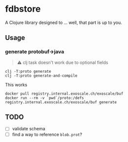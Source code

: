 # fdbstore

A Clojure library designed to ... well, that part is up to you.

## Usage

### generate protobuf->java

> :warning: clj task doesn't work due to optional fields

```shell
clj -T:proto generate
clj -T:proto generate-and-compile
```

This works
```shell
docker pull registry.internal.exoscale.ch/exoscale/buf
docker run --rm -v `pwd`/proto:/defs registry.internal.exoscale.ch/exoscale/buf generate
```

## TODO

- [ ] validate schema
- [ ] find a way to reference `blob.prot`?